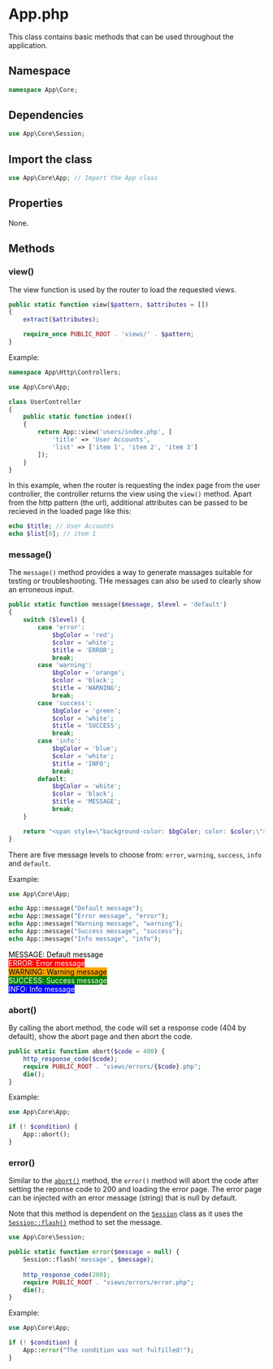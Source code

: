 # App.php

This class contains basic methods that can be used throughout the application.

## Namespace

```php
namespace App\Core;
```

## Dependencies

```php
use App\Core\Session;
```

## Import the class

```php
use App\Core\App; // Import the App class
```

## Properties

None.

## Methods

### view()

The view function is used by the router to load the requested views.

```php
public static function view($pattern, $attributes = [])
{
	extract($attributes);

	require_once PUBLIC_ROOT . 'views/' . $pattern;
}
```

Example:

```php title="~/app/http/controllers/UserController.php"
namespace App\Http\Controllers;

use App\Core\App;

class UserController
{
	public static function index()
	{		
		return App::view('users/index.php', [
			'title' => 'User Accounts',
			'list' => ['item 1', 'item 2', 'item 3']
		]);
	}
}
```

In this example, when the router is requesting the index page from the user controller, the controller returns the view using the `view()` method. Apart from the http pattern (the url), additional attributes can be passed to be recieved in the loaded page like this:

```php title="~/public/views/users/index.php"
echo $title; // User Accounts
echo $list[0]; // item 1
```

### message()

The `message()` method provides a way to generate massages suitable for testing or troubleshooting. THe messages can also be used to clearly show an erroneous input.

```php
public static function message($message, $level = 'default')
{
	switch ($level) {
		case 'error':
			$bgColor = 'red';
			$color = 'white';
			$title = 'ERROR';
			break;
		case 'warning':
			$bgColor = 'orange';
			$color = 'black';
			$title = 'WARNING';
			break;
		case 'success':
			$bgColor = 'green';
			$color = 'white';
			$title = 'SUCCESS';
			break;
		case 'info':
			$bgColor = 'blue';
			$color = 'white';
			$title = 'INFO';
			break;
		default:
			$bgColor = 'white';
			$color = 'black';
			$title = 'MESSAGE';
			break;
	}

	return "<span style=\"background-color: $bgColor; color: $color;\">$title: $message</span>";
}
```

There are five message levels to choose from: `error`, `warning`, `success`, `info` and `default`.

Example:

```php
use App\Core\App;

echo App::message("Default message");
echo App::message("Error message", "error");
echo App::message("Warning message", "warning");
echo App::message("Success message", "success");
echo App::message("Info message", "info");
```

<span style="background-color: white; color: black;">MESSAGE: Default message</span><br>
<span style="background-color: red; color: white;">ERROR: Error message</span><br>
<span style="background-color: orange; color: black;">WARNING: Warning message</span><br>
<span style="background-color: green; color: white;">SUCCESS: Success message</span><br>
<span style="background-color: blue; color: white;">INFO: Info message</span>

### abort()

By calling the abort method, the code will set a response code (404 by default), show the abort page and then abort the code.

```php
public static function abort($code = 400) {
	http_response_code($code);
	require PUBLIC_ROOT . "views/errors/{$code}.php";
	die();
}
```

Example:

```php
use App\Core\App;

if (! $condition) {
	App::abort();
}
```

### error()

Similar to the [`abort()`](#abort) method, the `error()` method will abort the code after setting the reponse code to 200 and loading the error page. The error page can be injected with an error message (string) that is null by default.

Note that this method is dependent on the [`Session`](./Session.md) class as it uses the [`Session::flash()`](./Session.md#flash) method to set the message.

```php
use App\Core\Session;

public static function error($message = null) {
	Session::flash('message', $message);
		
	http_response_code(200);
	require PUBLIC_ROOT . "views/errors/error.php";
	die();
}
```

Example:

```php
use App\Core\App;

if (! $condition) {
	App::error("The condition was not fulfilled!");
}
```